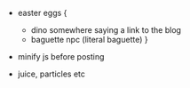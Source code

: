* easter eggs {
	* dino somewhere saying a link to the blog
	* baguette npc (literal baguette)
}

* minify js before posting
* juice, particles etc